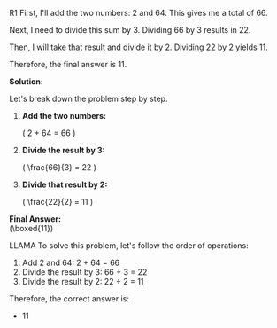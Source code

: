 R1 <think>
First, I'll add the two numbers: 2 and 64. This gives me a total of 66.

Next, I need to divide this sum by 3. Dividing 66 by 3 results in 22.

Then, I will take that result and divide it by 2. Dividing 22 by 2 yields 11.

Therefore, the final answer is 11.
</think>

**Solution:**

Let's break down the problem step by step.

1. **Add the two numbers:**
   
   \( 2 + 64 = 66 \)

2. **Divide the result by 3:**
   
   \( \frac{66}{3} = 22 \)

3. **Divide that result by 2:**
   
   \( \frac{22}{2} = 11 \)

**Final Answer:**  
\(\boxed{11}\)


LLAMA To solve this problem, let's follow the order of operations:

1. Add 2 and 64: 2 + 64 = 66
2. Divide the result by 3: 66 ÷ 3 = 22
3. Divide the result by 2: 22 ÷ 2 = 11

Therefore, the correct answer is:

* 11
